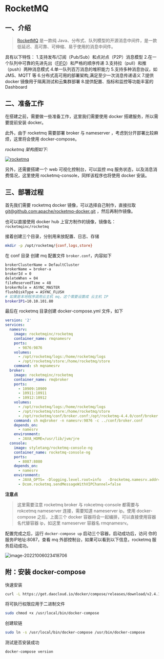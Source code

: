 # RocketMQ

## 一、介绍

> [RocketMQ](https://rocketmq.apache.org/) 是一款纯 Java、分布式、队列模型的开源消息中间件，是一款低延迟、高可靠、可伸缩、易于使用的消息中间件。

具有以下特性：
1.支持发布/订阅（Pub/Sub）和点对点（P2P）消息模型
2.在一个队列中可靠的先进先出（[FIFO](https://so.csdn.net/so/search?q=FIFO&spm=1001.2101.3001.7020)）和严格的顺序传递
3.支持拉（pull）和推（push）两种消息模式
4.单一队列百万消息的堆积能力
5.支持多种消息协议，如 JMS、MQTT 等
6.分布式高可用的部署架构,满足至少一次消息传递语义
7.提供 docker 镜像用于隔离测试和云集群部署
8.提供配置、指标和监控等功能丰富的 Dashboard



## 二、准备工作

在搭建之前，需要做一些准备工作，这里我们需要使用 docker 搭建服务，所以需要提前安装 docker。

此外，由于 rocketmq 需要部署 broker 与 nameserver ，考虑到分开部署比较麻烦，这里将会使用 docker-compose。

*rocketmq 架构图如下:*

[![rocketmq](https://tva1.sinaimg.cn/large/006y8mN6gy1h6uz0bfsncj30r30c2aat.jpg)](https://img2018.cnblogs.com/blog/1419561/201909/1419561-20190904094823374-183044215.png)

另外，还需要搭建一个 web 可视化控制台，可以监控 mq 服务状态，以及消息消费情况，这里使用 rocketmq-console，同样该程序也将使用 docker 安装。



## 三、部署过程

首先我们需要 rocketmq docker 镜像，可以选择自己制作，直接拉取 [git@github.com:apache/rocketmq-docker.git](https://www.cnblogs.com/goodAndyxublog/p/git@github.com:apache/rocketmq-docker.git) ，然后再制作镜像。

也可以直接使用 docker hub 上官方制作的镜像，镜像名： `rocketmqinc/rocketmq`

接着创建三个目录，分别用来放配置、日志、存储

```bash
mkdir -p /opt/rocketmq/{conf,logs,store}
```

在 conf 目录 创建 mq 配置文件 `broker.conf`，内容如下

```bash
brokerClusterName = DefaultCluster  
brokerName = broker-a  
brokerId = 0  
deleteWhen = 04  
fileReservedTime = 48  
brokerRole = ASYNC_MASTER  
flushDiskType = ASYNC_FLUSH  
# 如果是本地程序调用云主机 mq，这个需要设置成 云主机 IP
brokerIP1=10.10.101.80 
```

最后在 rocketmq 目录创建 docker-compose.yml 文件，如下

```yaml
version: '2'
services:
  namesrv:
    image: rocketmqinc/rocketmq
    container_name: rmqnamesrv
    ports:
      - 9876:9876
    volumes:
      - /opt/rocketmq/logs:/home/rocketmq/logs
      - /opt/rocketmq/store:/home/rocketmq/store
    command: sh mqnamesrv
  broker:
    image: rocketmqinc/rocketmq
    container_name: rmqbroker
    ports:
      - 10909:10909
      - 10911:10911
      - 10912:10912
    volumes:
      - /opt/rocketmq/logs:/home/rocketmq/logs
      - /opt/rocketmq/store:/home/rocketmq/store
      - /opt/rocketmq/conf/broker.conf:/opt/rocketmq-4.4.0/conf/broker.conf
    command: sh mqbroker -n namesrv:9876 -c ../conf/broker.conf
    depends_on:
      - namesrv
    environment:
      - JAVA_HOME=/usr/lib/jvm/jre
  console:
    image: styletang/rocketmq-console-ng
    container_name: rocketmq-console-ng
    ports:
      - 8087:8080
    depends_on:
      - namesrv
    environment:
      - JAVA_OPTS= -Dlogging.level.root=info   -Drocketmq.namesrv.addr=rmqnamesrv:9876 
      - Dcom.rocketmq.sendMessageWithVIPChannel=false
```

**注意点**

> 这里需要注意 rocketmq broker 与 rokcetmq-console 都需要与 rokcetmq nameserver 连接，需要知道 nameserver ip。使用 docker-compose 之后，上面三个 docker 容器将会一起编排，可以直接使用容器名代替容器 ip，如这里 nameserver 容器名 rmqnamesrv。

配置完成之后，运行 `docker-compose up` 启动三个容器，启动成功后，访问 你的服务IP地址:8087，查看 mq 外部控制台，如果可以看到以下信息，rocketmq 服务启动成功。

![image-20221006023418706](https://tva1.sinaimg.cn/large/006y8mN6gy1h6uza664nuj31ft0u0770.jpg)



## 附：安装 docker-compose

快速安装

```bash
curl -L https://get.daocloud.io/docker/compose/releases/download/v2.4.1/docker-compose-`uname -s`-`uname -m` > /usr/local/bin/docker-compose
```

将可执行权限应用于二进制文件

```bash
sudo chmod +x /usr/local/bin/docker-compose
```

创建软链

```bash
sudo ln -s /usr/local/bin/docker-compose /usr/bin/docker-compose
```

测试是否安装成功

```bash
docker-compose version
```

